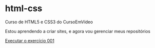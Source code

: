# html-css
 Curso de HTML5 e CSS3 do CursoEmVídeo

Estou aprendendo a criar sites, e agora vou gerenciar meus repositórios

<a href="https://matheuszu.github.io/html-css/exercicios/ex001/index.html">Executar o exercício 001</a>
